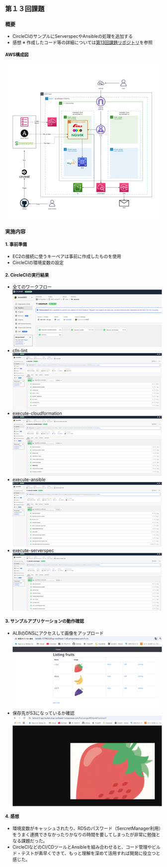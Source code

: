 ## 第１３回課題

### 概要
- CircleCIのサンプルにServerspecやAnsibleの処理を追加する
- 感想
※ 作成したコード等の詳細については[第13回課題リポジトリ](https://github.com/iasuka0901/AWS-lecture13)を参照

#### AWS構成図
![AWS構成図](/image/lecture13/AWS構成図.png)

### 実施内容
#### 1. 事前準備
- EC2の接続に使うキーペアは事前に作成したものを使用
- CircleCIの環境変数の設定

#### 2. CircleCIの実行結果
- 全てのワークフロー<br>![Workflowが全て成功](/image/lecture13/Workflowが全て成功.png)
- cfn-lint<br>![cfn-lint成功](/image/lecture13/cfn-lint成功.png)
- execute-cloudformation<br>![cloudformation成功](/image/lecture13/execute-cloudformation成功.png)
- execute-ansible<br>![ansible成功](/image/lecture13/execute-ansible成功.png)
- execute-serverspec<br>![execute-serverspec成功](/image/lecture13/execute-serverspec成功.png)

####  3. サンプルアプリケーションの動作確認
-  ALBのDNSにアクセスして画像をアップロード
![ALBへアクセス](/image/lecture13/ALBへアクセス.png)
- 保存先がS3になっているか確認
![保存先がS3になっている](/image/lecture13/保存先がS3になっている.png)

####  4. 感想
- 環境変数がキャッシュされたり、RDSのパスワード（SercretManager利用）をうまく連携できなかったりかなりの時間を要してしまったが非常に勉強となる課題だった。
- CircleCIなどのCI/CDツールとAnsibleを組み合わせると、コード管理やビルド・テストが素早くできて、もっと理解を深めて活用すれば開発に役立つと感じた。